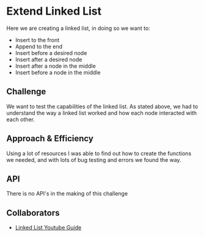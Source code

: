 # Extend Linked List

Here we are creating a linked list, in doing so we want to:

- Insert to the front
- Append to the end
- Insert before a desired node
- Insert after a desired node
- Insert after a node in the middle
- Insert before a node in the middle



## Challenge

We want to test the capabilities of the linked list. As stated above, we had to understand the way a linked list worked and how each node interacted with each other.

## Approach & Efficiency

Using a lot of resources I was able to find out how to create the functions we needed, and with lots of bug testing and errors we found the way.

## API

There is no API's in the making of this challenge

## Collaborators

- [Linked List Youtube Guide](https://www.youtube.com/watch?v=ZBdE8DElQQU&ab_channel=freeCodeCamp.org)
